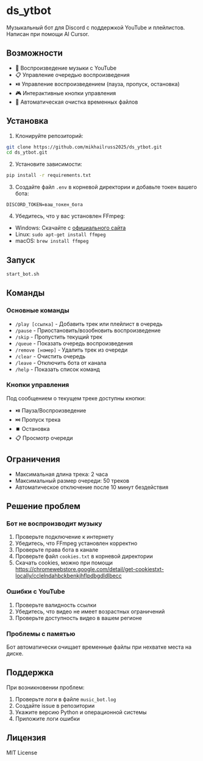 # ds_ytbot

Музыкальный бот для Discord с поддержкой YouTube и плейлистов. Написан при помощи AI Cursor.

## Возможности

- 🎵 Воспроизведение музыки с YouTube
- 📋 Управление очередью воспроизведения
- ⏯️ Управление воспроизведением (пауза, пропуск, остановка)
- 🎮 Интерактивные кнопки управления
- 🧹 Автоматическая очистка временных файлов

## Установка

1. Клонируйте репозиторий:
```bash
git clone https://github.com/mikhailruss2025/ds_ytbot.git
cd ds_ytbot.git
```

2. Установите зависимости:
```bash
pip install -r requirements.txt
```

3. Создайте файл `.env` в корневой директории и добавьте токен вашего бота:
```
DISCORD_TOKEN=ваш_токен_бота
```

4. Убедитесь, что у вас установлен FFmpeg:
- Windows: Скачайте с [официального сайта](https://ffmpeg.org/download.html)
- Linux: `sudo apt-get install ffmpeg`
- macOS: `brew install ffmpeg`

## Запуск

```bash
start_bot.sh
```

## Команды

### Основные команды

- `/play [ссылка]` - Добавить трек или плейлист в очередь
- `/pause` - Приостановить/возобновить воспроизведение
- `/skip` - Пропустить текущий трек
- `/queue` - Показать очередь воспроизведения
- `/remove [номер]` - Удалить трек из очереди
- `/clear` - Очистить очередь
- `/leave` - Отключить бота от канала
- `/help` - Показать список команд

### Кнопки управления

Под сообщением о текущем треке доступны кнопки:
- ⏯️ Пауза/Воспроизведение
- ⏭️ Пропуск трека
- ⏹️ Остановка
- 📋 Просмотр очереди

## Ограничения

- Максимальная длина трека: 2 часа
- Максимальный размер очереди: 50 треков
- Автоматическое отключение после 10 минут бездействия

## Решение проблем

### Бот не воспроизводит музыку

1. Проверьте подключение к интернету
2. Убедитесь, что FFmpeg установлен корректно
3. Проверьте права бота в канале
4. Проверьте файл `cookies.txt` в корневой директории
5. Скачать cookies, можно при помощи https://chromewebstore.google.com/detail/get-cookiestxt-locally/cclelndahbckbenkjhflpdbgdldlbecc

### Ошибки с YouTube

1. Проверьте валидность ссылки
2. Убедитесь, что видео не имеет возрастных ограничений
3. Проверьте доступность видео в вашем регионе

### Проблемы с памятью

Бот автоматически очищает временные файлы при нехватке места на диске.

## Поддержка

При возникновении проблем:
1. Проверьте логи в файле `music_bot.log`
2. Создайте issue в репозитории
3. Укажите версию Python и операционной системы
4. Приложите логи ошибки

## Лицензия

MIT License 
